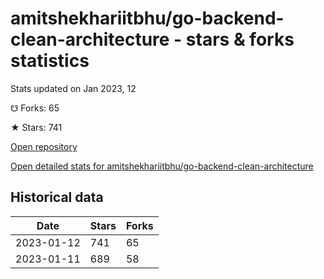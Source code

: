 # amitshekhariitbhu/go-backend-clean-architecture - stars & forks statistics

Stats updated on Jan 2023, 12

☋ Forks: 65

★ Stars: 741

[Open repository](https://github.com/amitshekhariitbhu/go-backend-clean-architecture)

[Open detailed stats for amitshekhariitbhu/go-backend-clean-architecture](https://reviewgithub.com/rep/amitshekhariitbhu/go-backend-clean-architecture)

## Historical data
| Date | Stars | Forks |
|------|-------|-------|
| 2023-01-12 | 741 | 65 | 
| 2023-01-11 | 689 | 58 | 

